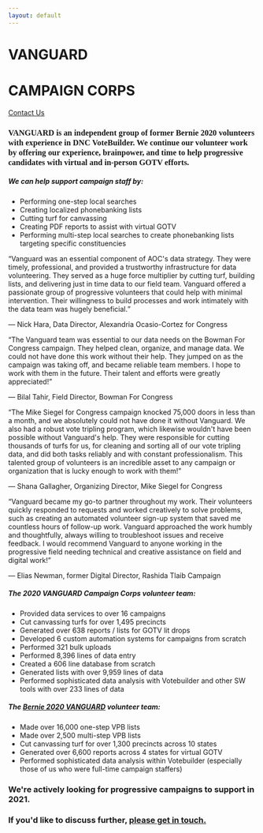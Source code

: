 ```yaml
---
layout: default
---
```

<div class="jumbotron home-jumbotron mb-0 pt-4 pb-4 bg-bernie-blue">
    <div class="row">
        <div class="col-8 col-md-9">
            <h1 class="display-3">VANGUARD</h1>
            <h1 class="display-4 font-weight-normal">CAMPAIGN CORPS</h1>
        </div>
        <div class="col-4 col-md-3 text-right">
            <a href="mailto:contact@vanguardcampaign.org" class="btn btn-outline-light btn-lg">Contact Us</a>
        </div>
    </div>
</div>
<div class="jumbotron mb-0 bg-bernie-light-blue home-jumbotron" style="display: none;">
    
</div>
<div class="row mr-0">
    <div class="col-md-8 p-5 bg-light">
        <h3 style="font-family: Oswald;" class="mb-5"><strong>VANGUARD</strong> is an independent group of former Bernie 2020 volunteers with experience in DNC VoteBuilder. We continue our volunteer work by offering our experience, brainpower, and time to help progressive candidates with virtual and in-person GOTV efforts.</h3>
        <h5 class="font-weight-bold">We can help support campaign staff by:</h5>
        <ul class="mb-5">
            <li>Performing one-step local searches</li>
            <li>Creating localized phonebanking lists</li>
            <li>Cutting turf for canvassing</li>
            <li>Creating PDF reports to assist with virtual GOTV</li>
            <li>Performing multi-step local searches to create phonebanking lists targeting specific constituencies</li>
        </ul>
        <div class="testimonial-container">
	    <q class="testimonial">Vanguard was an essential component of AOC's data strategy. They were timely, professional, and provided a trustworthy infrastructure for data volunteering. They served as a huge force multiplier by cutting turf, building lists, and delivering just in time data to our field team. Vanguard offered a passionate group of progressive volunteers that could help with minimal intervention. Their willingness to build processes and work intimately with the data team was hugely beneficial.</q>
	    <p class="testimonial-attribution"> &mdash; Nick Hara, Data Director, Alexandria Ocasio-Cortez for Congress</p>
            <q class="testimonial">The Vanguard team was essential to our data needs on the Bowman For Congress campaign. They helped clean, organize, and manage data. We could not have done this work without their help. They jumped on as the campaign was taking off, and became reliable team members. I hope to work with them in the future. Their talent and efforts were greatly appreciated!</q>
            <p class="testimonial-attribution"> &mdash; Bilal Tahir, Field Director, Bowman For Congress</p>
	    <q class="testimonial">The Mike Siegel for Congress campaign knocked 75,000 doors in less than a month, and we absolutely could not have done it without Vanguard. We also had a robust vote tripling program, which likewise wouldn't have been possible without Vanguard's help. They were responsible for cutting thousands of turfs for us, for cleaning and sorting all of our vote tripling data, and did both tasks reliably and with constant professionalism. This talented group of volunteers is an incredible asset to any campaign or organization that is lucky enough to work with them!</q>
	    <p class="testimonial-attribution"> &mdash; Shana Gallagher, Organizing Director, Mike Siegel for Congress</p>
	    <q class="testimonial">Vanguard became my go-to partner throughout my work. Their volunteers quickly responded to requests and worked creatively to solve problems, such as creating an automated volunteer sign-up system that saved me countless hours of follow-up work. Vanguard approached the work humbly and thoughtfully, always willing to troubleshoot issues and receive feedback. I would recommend Vanguard to anyone working in the progressive field needing technical and creative assistance on field and digital work!</q>
	    <p class="testimonial-attribution"> &mdash; Elias Newman, former Digital Director, Rashida Tlaib Campaign</p>
        </div>
    </div>
    <div class="col-md-4 bg-nmu-yellow text-white p-5">
        <h5 class="font-weight-bold">The 2020 VANGUARD Campaign Corps volunteer team:</h5>
        <ul>
            <li>Provided data services to over 16 campaigns</li>
            <li>Cut canvassing turfs for over 1,495 precincts</li>
            <li>Generated over 638 reports / lists for GOTV lit drops</li>
            <li>Developed 6 custom automation systems for campaigns from scratch</li>
            <li>Performed 321 bulk uploads</li>
            <li>Performed 8,396 lines of data entry</li>
            <li>Created a 606 line database from scratch</li>
            <li>Generated lists with over 9,959 lines of data</li>
            <li>Performed sophisticated data analysis with Votebuilder and other SW tools with over 233 lines of data</li>
        </ul>
        <h5 class="font-weight-bold">The <a href="https://web.archive.org/web/20200520011150/https://medium.com/@berniealums/taking-on-trump-and-beyond-learnings-from-bernie-2020-national-organizing-staff-31f274ace92b" target="_blank">Bernie 2020 VANGUARD</a> volunteer team:</h5>
        <ul>
            <li>Made over 16,000 one-step VPB lists</li>
            <li>Made over 2,500 multi-step VPB lists</li>
            <li>Cut canvassing turf for over 1,300 precincts across 10 states</li>
            <li>Generated over 6,600 reports across 4 states for virtual GOTV</li>
            <li>Performed sophisticated data analysis within Votebuilder (especially those of us who were full-time campaign staffers)</li>
        </ul>
    </div>
</div>
<div class="jumbotron mb-0 home-jumbotron bg-bernie-light-blue">
    <h3>We're actively looking for progressive campaigns to support in 2021.</h3>
    <h3>If you'd like to discuss further, <a href="mailto:contact@vanguardcampaign.org">please get in touch.</a></h3>
</div>
